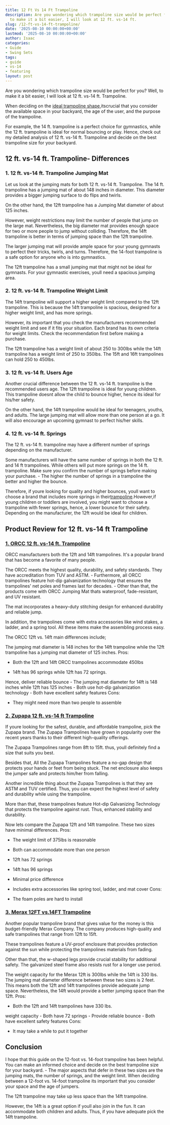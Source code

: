 ```yaml
---
title: 12 Ft Vs 14 Ft Trampoline
description: Are you wondering which trampoline size would be perfect for you? Well,
  to make it a bit easier, I will look at 12 ft. vs-14 ft.
slug: /12-ft-vs-14-ft-trampoline/
date: '2025-08-10 00:00:00+00:00'
lastmod: '2025-08-10 00:00:00+00:00'
author: Isaac
categories:
- Guide
- Swing Sets
tags:
- guide
- vs-14
- featuring
layout: post
---
```

Are you wondering which trampoline size would be perfect for you? Well, to make it a bit easier, I will look at 12 ft. vs-14 ft. Trampoline.

When deciding on the [ideal trampoline shape](https://pestpolicy.com/best-long-trampolines-for-gymnastics/),itscrucial that you consider the available space in your backyard, the age of the user, and the purpose of the trampoline.

For example, the 14 ft. trampoline is a perfect choice for gymnastics, while the 12 ft. trampoline is ideal for normal bouncing or play. Hence, check out my detailed analysis of 12 ft. vs-14 ft. Trampoline and decide on the best trampoline size for your backyard.

##  12 ft. vs-14 ft. Trampoline- Differences

###  1. 12 ft. vs-14 ft. Trampoline Jumping Mat

Let us look at the jumping mats for both 12 ft. vs-14 ft. Trampoline. The 14 ft. trampoline has a jumping mat of about 148 inches in diameter. This diameter provides a bigger jumping surface to do flips and twirls.

On the other hand, the 12ft trampoline has a Jumping Mat diameter of about 125 inches.

However, weight restrictions may limit the number of people that jump on the large mat. Nevertheless, the big diameter mat provides enough space for two or more people to jump without colliding. Therefore, the 14ft trampoline is better in terms of jumping space than the 12ft trampoline.

The larger jumping mat will provide ample space for your young gymnasts to perfect their tricks, twirls, and turns. Therefore, the 14-foot trampoline is a safe option for anyone who is into gymnastics.

The 12ft trampoline has a small jumping mat that might not be ideal for gymnasts. For your gymnastic exercises, youll need a spacious jumping area.

###  2. 12 ft. vs-14 ft. Trampoline Weight Limit

The 14ft trampoline will support a higher weight limit compared to the 12ft trampoline. This is because the 14ft trampoline is spacious, designed for a higher weight limit, and has more springs.

However, its important that you check the manufacturers recommended weight limit and see if it fits your situation. Each brand has its own criteria for weight limits. Check the recommendation first before making a purchase.

The 12ft trampoline has a weight limit of about 250 to 300lbs while the 14ft trampoline has a weight limit of 250 to 350lbs. The 15ft and 16ft trampolines can hold 250 to 450lbs.

###  3. 12 ft. vs-14 ft. Users Age

Another crucial difference between the 12 ft. vs-14 ft. trampoline is the recommended users age. The 12ft trampoline is ideal for young children. This trampoline doesnt allow the child to bounce higher, hence its ideal for his/her safety.

On the other hand, the 14ft trampoline would be ideal for teenagers, youths, and adults. The large jumping mat will allow more than one person at a go. It will also encourage an upcoming gymnast to perfect his/her skills.

###  4. 12 ft. vs-14 ft. Springs

The 12 ft. vs-14 ft. trampoline may have a different number of springs depending on the manufacturer.

Some manufacturers will have the same number of springs in both the 12 ft. and 14 ft trampolines. While others will put more springs on the 14 ft. trampoline. Make sure you confirm the number of springs before making your purchase. - The higher the number of springs in a trampoline the better and higher the bounce.

Therefore, if youre looking for quality and higher bounces, youll want to choose a brand that includes more springs in their[trampoline](https://pestpolicy.com/small-trampoline-for-toddlers/).However,if young children or toddlers are involved, you might want to choose a trampoline with fewer springs, hence, a lower bounce for their safety. Depending on the manufacturer, the 12ft would be ideal for children.

##  Product Review for 12 ft. vs-14 ft Trampoline

###  [1. ORCC 12 ft. vs-14 ft. Trampoline](https://www.amazon.com/dp/B01IBNPKSY/?tag=p-policy-20)

ORCC manufacturers both the 12ft and 14ft trampolines. It's a popular brand that has become a favorite of many people.

The ORCC meets the highest quality, durability, and safety standards. They have accreditation from TUV and ASTM. - Furthermore, all ORCC trampolines feature hot-dip galvanization technology that ensures the trampolines' net poles and frames last for decades. - Other than that, the products come with ORCC Jumping Mat thats waterproof, fade-resistant, and UV resistant.

The mat incorporates a heavy-duty stitching design for enhanced durability and reliable jump.

In addition, the trampolines come with extra accessories like wind stakes, a ladder, and a spring tool. All these items make the assembling process easy.

The ORCC 12ft vs. 14ft main differences include;

The jumping mat diameter is 148 inches for the 14ft trampoline while the 12ft trampoline has a jumping mat diameter of 125 inches.
Pros:

- Both the 12ft and 14ft ORCC trampolines accommodate 450lbs

- 14ft has 96 springs while 12ft has 72 springs.

Hence, deliver reliable bounce - The jumping mat diameter for 14ft is 148 inches while 12ft has 125 inches - Both use hot-dip galvanization technology - Both have excellent safety features
Cons:

- They might need more than two people to assemble

###  [2. Zupapa 12 ft. vs-14 ft Trampoline](https://www.amazon.com/dp/B00GLP7MOA/?tag=p-policy-20)

If youre looking for the safest, durable, and affordable trampoline, pick the Zupapa brand. The Zupapa Trampolines have grown in popularity over the recent years thanks to their different high-quality offerings.

The Zupapa Trampolines range from 8ft to 15ft. thus, youll definitely find a size that suits you best.

Besides that, All the Zupapa Trampolines feature a no-gap design that protects your hands or feet from being stuck. The net enclosure also keeps the jumper safe and protects him/her from falling.

Another incredible thing about the Zupapa Trampolines is that they are ASTM and TUV certified. Thus, you can expect the highest level of safety and durability while using the trampoline.

More than that, these trampolines feature Hot-dip Galvanizing Technology that protects the trampoline against rust. Thus, enhanced stability and durability.

Now lets compare the Zupapa 12ft and 14ft trampoline. These two sizes have minimal differences.
Pros:

- The weight limit of 375lbs is reasonable

- Both can accommodate more than one person

- 12ft has 72 springs

- 14ft has 96 springs

- Minimal price difference

- Includes extra accessories like spring tool, ladder, and mat cover Cons:

- The foam poles are hard to install

###  [3. Merax 12FT vs.14FT Trampoline](https://www.amazon.com/dp/B07R44XP7Y/?tag=p-policy-20)

Another popular trampoline brand that gives value for the money is this budget-friendly Merax Company. The company produces high-quality and safe trampolines that range from 12ft to 15ft.

These trampolines feature a UV-proof enclosure that provides protection against the sun while protecting the trampolines materials from fading.

Other than that, the w-shaped legs provide crucial stability for additional safety. The galvanized steel frame also resists rust for a longer use period.

The weight capacity for the Merax 12ft is 300lbs while the 14ft is 330 lbs. The jumping mat diameter difference between these two sizes is 2 feet. This means both the 12ft and 14ft trampolines provide adequate jump space. Nevertheless, the 14ft would provide a better jumping space than the 12ft.
Pros:

- Both the 12ft and 14ft trampolines have 330 lbs.

weight capacity - Both have 72 springs - Provide reliable bounce - Both have excellent safety features
Cons:

- It may take a while to put it together

##  Conclusion

I hope that this guide on the 12-foot vs. 14-foot trampoline has been helpful. You can make an informed choice and decide on the best trampoline size for your backyard. - The major aspects that defer in these two sizes are the jumping mats, the number of springs, and the weight limit. When deciding between a 12-foot vs. 14-foot trampoline its important that you consider your space and the age of jumpers.

The 12ft trampoline may take up less space than the 14ft trampoline.

However, the 14ft is a great option if youll also join in the fun. It can accommodate both children and adults. Thus, if you have adequate pick the 14ft trampoline.
